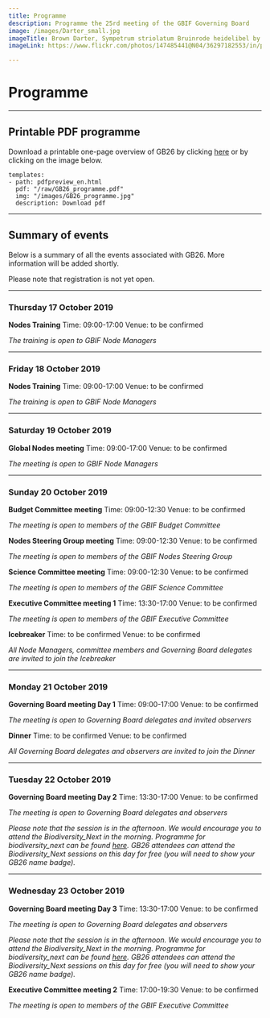 ```yaml
---
title: Programme
description: Programme the 25rd meeting of the GBIF Governing Board 
image: /images/Darter_small.jpg
imageTitle: Brown Darter, Sympetrum striolatum Bruinrode heidelibel by Corine Bliek
imageLink: https://www.flickr.com/photos/147485441@N04/36297182553/in/photolist-XisxNi-22kn82Y-29v33bw-dB6XL7-23swWJf-mZvcZW-W44Rrj-24UXGHN-24ffvWY-UGQXHT-TTWCg8-UKm5Sh-22NcUng-T1jer5-7gLpx-TSCqSh-dxfnTT-23wbZmD-jAvdnH-RnKCH9-E24sqM-pmiP7C-dwdkbx-W2DNpq-XxYCkd-TpjnB1-33tZpR-U7bfpw-216g6Rk-Uiu2mE-WwWmE8-SPawvv-SQqpeq-pqfsJU-Xbygom-23uqTAe-Tr6AXw-nQwWY8-UiiwAU-UQSaZF-2cSrGDi-27mF4Sv-pGfkEo-WzecAm-UyvC7K-TrqdJd-YtSpxB-21Tu84N-22F3aS6-JayVgU

---
```


# Programme

<!-- toc -->
<!-- tocstop -->

-----------------------

## Printable PDF programme
Download a printable one-page overview of GB26 by clicking [here](/raw/GB26_programme.pdf) or by clicking on the image below.  


```styledYaml
templates:
- path: pdfpreview_en.html
  pdf: "/raw/GB26_programme.pdf"
  img: "/images/GB26_programme.jpg"
  description: Download pdf
```

-----------------------

## Summary of events

Below is a summary of all the events associated with GB26. More information will be added shortly. 

Please note that registration is not yet open.  


-----------------------

### Thursday 17 October 2019

**Nodes Training**
Time: 09:00-17:00
Venue: to be confirmed

*The training is open to GBIF Node Managers*

-----------------------

### Friday 18 October 2019

**Nodes Training**
Time: 09:00-17:00
Venue: to be confirmed

*The training is open to GBIF Node Managers*

-----------------------

### Saturday 19 October 2019

**Global Nodes meeting**
Time: 09:00-17:00
Venue: to be confirmed

*The meeting is open to GBIF Node Managers*

-----------------------

### Sunday 20 October 2019

**Budget Committee meeting**
Time: 09:00-12:30
Venue: to be confirmed

*The meeting is open to members of the GBIF Budget Committee*

**Nodes Steering Group meeting**
Time: 09:00-12:30
Venue: to be confirmed

*The meeting is open to members of the GBIF Nodes Steering Group*

**Science Committee meeting**
Time: 09:00-12:30
Venue: to be confirmed

*The meeting is open to members of the GBIF Science Committee*

**Executive Committee meeting 1**
Time: 13:30-17:00
Venue: to be confirmed

*The meeting is open to members of the GBIF Executive Committee*

**Icebreaker**
Time: to be confirmed
Venue: to be confirmed

*All Node Managers, committee members and Governing Board delegates are invited to join the Icebreaker*

-----------------------

### Monday 21 October 2019

**Governing Board meeting Day 1**
Time: 09:00-17:00
Venue: to be confirmed

*The meeting is open to Governing Board delegates and invited observers*

**Dinner**
Time: to be confirmed
Venue: to be confirmed

*All Governing Board delegates and observers are invited to join the Dinner*

-----------------------

### Tuesday 22 October 2019

**Governing Board meeting Day 2**
Time: 13:30-17:00
Venue: to be confirmed

*The meeting is open to Governing Board delegates and observers*

*Please note that the session is in the afternoon. We would encourage you to attend the Biodiversity_Next in the morning. Programme for biodiversity_next can be found [here](https://biodiversitynext.org/). GB26 attendees can attend the Biodiversity_Next sessions on this day for free (you will need to show your GB26 name badge).*

-----------------------

### Wednesday 23 October 2019

**Governing Board meeting Day 3**
Time: 13:30-17:00
Venue: to be confirmed

*The meeting is open to Governing Board delegates and observers*

*Please note that the session is in the afternoon. We would encourage you to attend the Biodiversity_Next in the morning. Programme for biodiversity_next can be found [here](https://biodiversitynext.org/). GB26 attendees can attend the Biodiversity_Next sessions on this day for free (you will need to show your GB26 name badge).*


**Executive Committee meeting 2**
Time: 17:00-19:30
Venue: to be confirmed

*The meeting is open to members of the GBIF Executive Committee*

